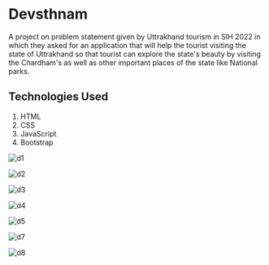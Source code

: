 # Devsthnam
A project on problem statement given by Uttrakhand tourism in SIH 2022 in which they asked for an application that will help the tourist visiting the state of Uttrakhand so that tourist can explore the state's beauty by visiting the Chardham's as well as other important places of the state like National parks.

## Technologies Used
1) HTML
2) CSS
3) JavaScript
4) Bootstrap

![d1](https://user-images.githubusercontent.com/68162674/175306322-3691b0fc-adea-49f8-bc2a-fa55dd56c035.jpg)

![d2](https://user-images.githubusercontent.com/68162674/175306628-724fdced-da14-4c21-8be4-5378935dab90.jpg)

![d3](https://user-images.githubusercontent.com/68162674/175306651-f3a3ff1b-4f6d-41d4-9c04-39f24381424b.jpg)

![d4](https://user-images.githubusercontent.com/68162674/175306670-69cc3035-1eba-48ba-89d4-7f481059e92d.jpg)

![d5](https://user-images.githubusercontent.com/68162674/175306687-8f05aaf7-a95d-4c08-b0da-5f0f2211f208.jpg)


![d7](https://user-images.githubusercontent.com/68162674/175307720-e4a119f4-48d0-4ab2-9155-0cd0414ea4cf.jpg)

![d8](https://user-images.githubusercontent.com/68162674/175306722-9638e362-471d-4fae-be00-931c14994e06.jpg)
